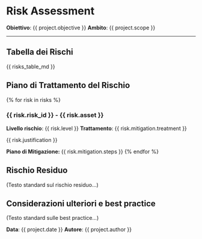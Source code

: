 # Risk Assessment

**Obiettivo**: {{ project.objective }}
**Ambito**: {{ project.scope }}

---
## Tabella dei Rischi

{{ risks_table_md }}

## Piano di Trattamento del Rischio

{% for risk in risks %}
### {{ risk.risk_id }} - {{ risk.asset }}

**Livello rischio**: {{ risk.level }}
**Trattamento**: {{ risk.mitigation.treatment }}

{{ risk.justification }}

**Piano di Mitigazione:**
{{ risk.mitigation.steps }}
{% endfor %}


## Rischio Residuo
(Testo standard sul rischio residuo...)


## Considerazioni ulteriori e best practice
(Testo standard sulle best practice...)

**Data**: {{ project.date }}
**Autore**: {{ project.author }}